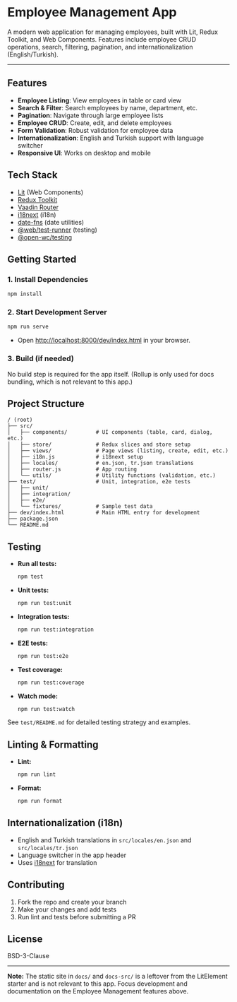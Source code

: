 # Employee Management App

A modern web application for managing employees, built with Lit, Redux Toolkit, and Web Components. Features include employee CRUD operations, search, filtering, pagination, and internationalization (English/Turkish).

---

## Features

- **Employee Listing**: View employees in table or card view
- **Search & Filter**: Search employees by name, department, etc.
- **Pagination**: Navigate through large employee lists
- **Employee CRUD**: Create, edit, and delete employees
- **Form Validation**: Robust validation for employee data
- **Internationalization**: English and Turkish support with language switcher
- **Responsive UI**: Works on desktop and mobile

## Tech Stack

- [Lit](https://lit.dev/) (Web Components)
- [Redux Toolkit](https://redux-toolkit.js.org/)
- [Vaadin Router](https://vaadin.com/router)
- [i18next](https://www.i18next.com/) (i18n)
- [date-fns](https://date-fns.org/) (date utilities)
- [@web/test-runner](https://modern-web.dev/docs/test-runner/overview/) (testing)
- [@open-wc/testing](https://open-wc.org/docs/testing/)

## Getting Started

### 1. Install Dependencies

```bash
npm install
```

### 2. Start Development Server

```bash
npm run serve
```

- Open [http://localhost:8000/dev/index.html](http://localhost:8000/dev/index.html) in your browser.

### 3. Build (if needed)

No build step is required for the app itself. (Rollup is only used for docs bundling, which is not relevant to this app.)

## Project Structure

```
/ (root)
├── src/
│   ├── components/         # UI components (table, card, dialog, etc.)
│   ├── store/              # Redux slices and store setup
│   ├── views/              # Page views (listing, create, edit, etc.)
│   ├── i18n.js             # i18next setup
│   ├── locales/            # en.json, tr.json translations
│   ├── router.js           # App routing
│   └── utils/              # Utility functions (validation, etc.)
├── test/                   # Unit, integration, e2e tests
│   ├── unit/
│   ├── integration/
│   ├── e2e/
│   └── fixtures/           # Sample test data
├── dev/index.html          # Main HTML entry for development
├── package.json
└── README.md
```

## Testing

- **Run all tests:**
  ```bash
  npm test
  ```
- **Unit tests:**
  ```bash
  npm run test:unit
  ```
- **Integration tests:**
  ```bash
  npm run test:integration
  ```
- **E2E tests:**
  ```bash
  npm run test:e2e
  ```
- **Test coverage:**
  ```bash
  npm run test:coverage
  ```
- **Watch mode:**
  ```bash
  npm run test:watch
  ```

See `test/README.md` for detailed testing strategy and examples.

## Linting & Formatting

- **Lint:**
  ```bash
  npm run lint
  ```
- **Format:**
  ```bash
  npm run format
  ```

## Internationalization (i18n)

- English and Turkish translations in `src/locales/en.json` and `src/locales/tr.json`
- Language switcher in the app header
- Uses [i18next](https://www.i18next.com/) for translation

## Contributing

1. Fork the repo and create your branch
2. Make your changes and add tests
3. Run lint and tests before submitting a PR

## License

BSD-3-Clause

---

**Note:** The static site in `docs/` and `docs-src/` is a leftover from the LitElement starter and is not relevant to this app. Focus development and documentation on the Employee Management features above.
